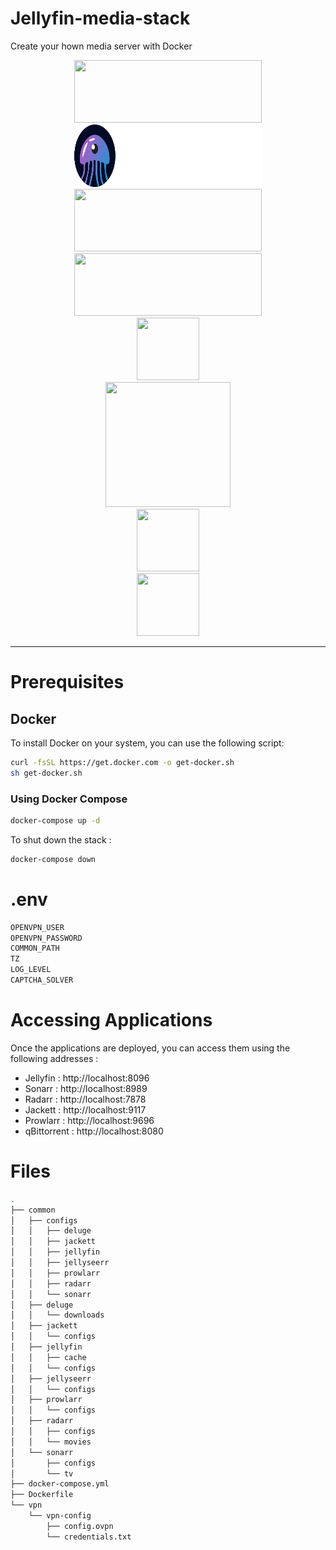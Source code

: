 # Jellyfin-media-stack

Create your hown media server with Docker

<div style="text-align: center">
    <img src="https://jellyfin.org/images/logo.svg" width="300" height="100">
</div> 


<div style="text-align: center"> 
    <img src="https://raw.githubusercontent.com/Fallenbagel/jellyseerr/develop/public/logo_full.svg" width="300" height="100"> 
</div>


<div style="text-align: center">
    <img src="https://raw.githubusercontent.com/linuxserver/docker-templates/master/linuxserver.io/img/sonarr-banner.png" width="300" height="100">
</div>


<div style="text-align: center">
    <img src="https://warlord0blog.files.wordpress.com/2022/01/radarr_logo-1.png" width="300" height="100">
</div>


<div style="text-align: center">
    <img src="https://avatars.githubusercontent.com/u/15383019?s=280&v=4" width="100" height="100">
</div>


<div style="text-align: center">
    <img src="https://avatars.githubusercontent.com/u/75936191?v=4" width="200" height="200">
</div>


<div style="text-align: center">
    <img src="https://prowlarr.com/logo/128.png" width="100" height="100">
</div>


<div style="text-align: center">
    <img src="https://media.imgcdn.org/repo/2023/11/deluge-bittorrent-client/65672ad6956a6-deluge-bittorrent-client-Icon.webp" width="100" height="100">
</div>

---

# Prerequisites 

## Docker

To install Docker on your system, you can use the following script:
```bash
curl -fsSL https://get.docker.com -o get-docker.sh
sh get-docker.sh
```

### Using Docker Compose

```bash
docker-compose up -d
```
To shut down the stack :

```bash
docker-compose down
```

# .env
```bash
OPENVPN_USER
OPENVPN_PASSWORD
COMMON_PATH
TZ
LOG_LEVEL
CAPTCHA_SOLVER
```

# Accessing Applications

Once the applications are deployed, you can access them using the following addresses :

* Jellyfin : http://localhost:8096
* Sonarr : http://localhost:8989
* Radarr : http://localhost:7878
* Jackett : http://localhost:9117
* Prowlarr : http://localhost:9696
* qBittorrent : http://localhost:8080


# Files
```bash
.
├── common
│   ├── configs
│   │   ├── deluge
│   │   ├── jackett
│   │   ├── jellyfin
│   │   ├── jellyseerr
│   │   ├── prowlarr
│   │   ├── radarr
│   │   └── sonarr
│   ├── deluge
│   │   └── downloads
│   ├── jackett
│   │   └── configs
│   ├── jellyfin
│   │   ├── cache
│   │   └── configs
│   ├── jellyseerr
│   │   └── configs
│   ├── prowlarr
│   │   └── configs
│   ├── radarr
│   │   ├── configs
│   │   └── movies
│   └── sonarr
│       ├── configs
│       └── tv
├── docker-compose.yml
├── Dockerfile
└── vpn
    └── vpn-config
        ├── config.ovpn
        └── credentials.txt
```

